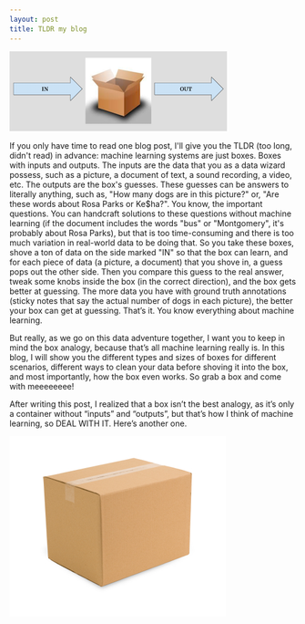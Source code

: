 ```yaml
---
layout: post
title: TLDR my blog
---
```


![Box](/images/inoutbox.png)

If you only have time to read one blog post, I'll give you the TLDR (too long, didn't read) in advance: machine learning systems are just boxes.  Boxes with inputs and outputs.  The inputs are the data that you as a data wizard possess, such as a picture, a document of text, a sound recording, a video, etc.  The outputs are the box's guesses.  These guesses can be answers to literally anything, such as, "How many dogs are in this picture?" or, "Are these words about Rosa Parks or Ke$ha?".  You know, the important questions.  You can handcraft solutions to these questions without machine learning (if the document includes the words "bus" or "Montgomery", it's probably about Rosa Parks), but that is too time-consuming and there is too much variation in real-world data to be doing that.  So you take these boxes, shove a ton of data on the side marked "IN" so that the box can learn, and for each piece of data (a picture, a document) that you shove in, a guess pops out the other side.  Then you compare this guess to the real answer, tweak some knobs inside the box (in the correct direction), and the box gets better at guessing.  The more data you have with ground truth annotations (sticky notes that say the actual number of dogs in each picture), the better your box can get at guessing.  That’s it.  You know everything about machine learning.  

But really, as we go on this data adventure together, I want you to keep in mind the box analogy, because that’s all machine learning really is.  In this blog, I will show you the different types and sizes of boxes for different scenarios, different ways to clean your data before shoving it into the box, and most importantly, how the box even works.  So grab a box and come with meeeeeeee!

After writing this post, I realized that a box isn’t the best analogy, as it’s only a container without “inputs” and “outputs”, but that’s how I think of machine learning, so DEAL WITH IT.  Here’s another one.

![Another box](/images/box.jpg)
